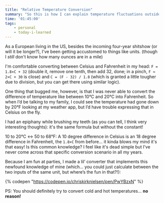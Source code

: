 ```yaml
---
title: "Relative Temperature Conversion"
summary: "So this is how I can explain temperature fluctuations outside the US!"
time: '01:45:00'
tags:
    - personal
    - today-i-learned
---
```


As a European living in the US, besides the incoming four-year shitshow (or will it be longer?), I've been getting accustomed to things like units. (though I _still_ don't know how many ounces are in a mile)

I'm comfortable converting between Celsius and Fahrenheit in my head: `F = 1.8×C + 32` (double it, remove one tenth, then add 32, done; in a pinch, `F ≈ 2×C + 30` is close) and `C = (F - 32) / 1.8` (which is granted a little tougher due to division, but you can get there using similar logic).

One thing that bugged me, however, is that I was never able to convert the difference of temperature like between 10°C and 20°C into Fahrenheit. So when I’d be talking to my family, I could see the temperature had gone down by 20°F looking at my weather app, but I’d have trouble expressing that in Celsius on the fly.

I had an epiphany while brushing my teeth (as you can tell, I think very interesting thoughts): it's the same formula but without the constant!

10 to 20°C ↔ 50 to 68°F: A 10 degree difference in Celsius is an 18 degree difference in Fahrenheit, the `1.8×C` from before… it kinda blows my mind it's that easy! Is this common knowledge? I feel like it's dead simple but I've never come across that specific conversion scenario in all my years.

Because I am fun at parties, I made a lil’ converter that implements this newfound knowledge of mine (which… you could just calculate between the two inputs of the same unit, but where’s the fun in that?!):

{% codepen "https://codepen.io/chriskirknielsen/pen/PwYBzxN" %}

PS: You should definitely try to convert cold and hot temperatures… **no reason!**
